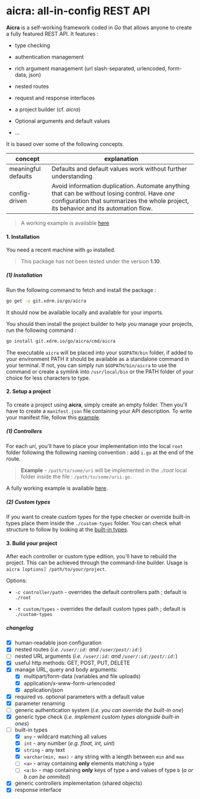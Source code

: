 # aicra: all-in-config REST API



**Aicra** is a self-working framework coded in *Go* that allows anyone to create a fully featured REST API. It features :

- type checking

- authentication management

- rich argument management (url slash-separated, urlencoded, form-data, json)

- nested routes

- request and response interfaces

- a project builder (cf. *aicra*)

- Optional arguments and default values

- ...



It is based over some of the following concepts.

| concept | explanation |
|---|---|
| meaningful defaults | Defaults and default values work without further understanding |
| config-driven | Avoid information duplication. Automate anything that can be without losing control. Have *one* configuration that summarizes the whole project, its behavior and its automation flow. |




> A working example is available [here](https://git.xdrm.io/example/gfw)



#### 1. Installation

You need a recent machine with `go` installed.

> This package has not been tested under the version **1.10**.



##### (1) Installation

Run the following command to fetch and install the package :

```bash
go get -u git.xdrm.io/go/aicra
```

It should now be available locally and available for your imports.



You should then install the project builder to help you manage your projects, run the following command :

```bash
go install git.xdrm.io/go/aicra/cmd/aicra
```

The executable `aicra` will be placed into your `$GOPATH/bin` folder, if added to your environment PATH it should be available as a standalone command in your terminal. If not, you can simply run `$GOPATH/bin/aicra` to use the command or create a symlink into `/usr/local/bin` or the PATH folder of your choice for less characters to type.



#### 2. Setup a project

To create a project using **aicra**, simply create an empty folder. Then you'll have to create a `manifest.json` file containing your API description. To write your manifest file, follow this [example](https://git.xdrm.io/example/aicra/src/master/manifest.json).



##### (1) Controllers

For each *uri*, you'll have to place your implementation into the local `root` folder following the following naming convention : add `i.go` at the end of the route.

> **Example** - `/path/to/some/uri` will be implemented in the *./root* local folder inside the file : `/path/to/some/urii.go`.

A fully working example is available [here](https://git.xdrm.io/example/aicra).



##### (2) Custom types

If you want to create custom types for the type checker or override built-in types place them inside the `./custom-types` folder. You can check what structure to follow by looking at the [built-in types](https://git.xdrm.io/go/aicra/src/master/checker/default).



#### 3. Build your project

After each controller or custom type edition, you'll have to rebuild the project. This can be achieved through the command-line builder.
Usage is `aicra [options] /path/to/your/project`.

Options:

- `-c controller/path` - overrides the default controllers path ; default is `./root`

- `-t custom/types` - overrides the default custom types path ; default is `./custom-types`






##### changelog

- [x] human-readable json configuration
- [x] nested routes (*i.e. `/user/:id:` and `/user/post/​:id:​`*)
- [ ] nested URL arguments (*i.e. `/user/:id:` and `/user/:id:/post/​:id:​`*)
- [x] useful http methods: GET, POST, PUT, DELETE
- [x] manage URL, query and body arguments:
  - [x] multipart/form-data (variables and file uploads)
  - [x] application/x-www-form-urlencoded
  - [x] application/json
- [x] required vs. optional parameters with a default value
- [x] parameter renaming
- [ ] generic authentication system (*i.e. you can override the built-in one*)
- [x] generic type check (*i.e. implement custom types alongside built-in ones*)
- [ ] built-in types
	- [x] `any` - wildcard matching all values
	- [x] `int` - any number (*e.g. float, int, uint*)
	- [x] `string` - any text
	- [x] `varchar(min, max)` - any string with a length between `min` and `max`
	- [ ] `<a>` - array containing **only** elements matching `a` type
	- [ ] `<a:b>` - map containing **only** keys of type `a` and values of type `b` (*a or b can be ommited*)
- [x] generic controllers implementation (shared objects)
- [x] response interface